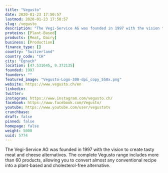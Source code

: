 ```yaml
---
title: "Vegusto"
date: 2020-01-23 17:50:57
lastmod: 2020-01-23 17:50:57
slug: /vegusto
description: "The Vegi-Service AG was founded in 1997 with the vision to create tasty meat and cheese alternatives. The complete Vegusto range includes more than 60 products, allowing you to convert almost any conventional recipe into a plant-based and cholesterol-free alternative."
proteins: [Plant-Based]
products: [Meat, Dairy]
business: [Production]
finance_type: []
country: "Switzerland"
country_code: "CH"
city: "Egnach"
location: [47.531645, 9.372135]
founded: 1997
founders: ""
featured_image: "Vegusto-Logo-300-dpi_copy_550x.png"
website: https://www.vegusto.ch/en
linkedin: 
twitter: 
instagram: https://www.instagram.com/vegusto.ch/
facebook: https://www.facebook.com/Vegusto/
youtube: https://www.youtube.com/user/vegustotv
crunchbase: 
draft: false
pinned: false
homepage: false
weight: 5000
uuid: 5774
---
```

The Vegi-Service AG was founded in 1997 with the vision to create tasty meat and cheese alternatives. The complete Vegusto range includes more than 60 products, allowing you to convert almost any conventional recipe into a plant-based and cholesterol-free alternative.

